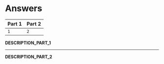 # Answers

| Part 1 | Part 2 |
| ------ | ------ |
| `1` | `2` |

__DESCRIPTION_PART_1__

-----------------

__DESCRIPTION_PART_2__